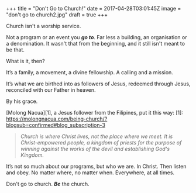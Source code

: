 +++
title = "Don't Go to Church!"
date = 2017-04-28T03:01:45Z
image = "don't go to church2.jpg"
draft = true
+++

Church isn't a worship service. 

Not a program or an event you ***go to***. Far less a building, an organisation or a denomination. It wasn't that from the beginning, and it still isn't meant to be that.

What is it, then?

It’s a family, a movement, a divine fellowship. A calling and a mission. 

It’s what we are birthed into as followers of Jesus, redeemed through Jesus, reconciled with our Father in heaven. 

By his grace.

[Molong Nacua][1], a Jesus follower from the Filipines, put it this way:
[1]: https://molongnacua.com/being-church/?blogsub=confirmed#blog_subscription-3
>*Church is where Christ lives, not the place where we meet. It is Christ-empowered people, a kingdom of priests for the purpose of winning against the works of the devil and establishing God's Kingdom.*

It’s not so much about our programs, but who we are. In Christ. Then listen and obey. No matter where, no matter when. Everywhere, at all times.

Don't go to church. ***Be*** the church.
